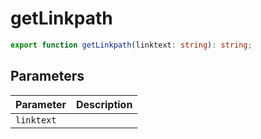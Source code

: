 # getLinkpath

```ts
export function getLinkpath(linktext: string): string;
```

## Parameters

| Parameter | Description |
|-----------|-------------|
| `linktext` | |

